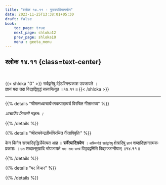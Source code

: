 ```yaml
---
title: "श्लोक १४.११ - गुणत्रयविभागयोग"
date: 2023-11-25T13:38:01+05:30
draft: false
book:
    toc_page: true
    next_page: shloka12
    prev_page: shloka10
    menu : geeta_menu
---
```




## श्लोक १४.११ {class=text-center}

<br/>

{{< shloka  "0"  >}}
सर्वद्वारेषु देहेऽस्मिन्प्रकाश उपजायते ।  
ज्ञानं यदा तदा विद्याद्विवृद्धं सत्त्वमित्युत ॥१४.११॥
{{< /shloka >}}

---


{{% details "श्रीमत्मध्वाचार्यभगवत्पादाचर्य विरचित  गीताभाष्य" %}}

*आचार्येण टिप्पणी नकृतः ।*

{{% /details %}}



{{% details "श्रीराघवेन्द्रतीर्थविरचित गीताविवृतिः" %}}

केन किंगेन सत्त्वादिवृद्धिर्ञेयेत्यत आह ॥ 
**सर्वेत्यादित्रयेण** । `अस्मिन्देहे`
`सर्वद्वारेषु` क्षेत्रादिषु `ज्ञानं` शब्दादिज्ञानात्मकः 
प्रकाशः । `उत` शब्दात्सुखादि
चोपजायते `यदा तदा` `सत्त्वं` विवृदद्वमिति 
विद्याज्जानीयात्‌ ॥१४.११॥

{{% /details %}}



{{% details "पद विचार" %}}


{{% /details %}}
